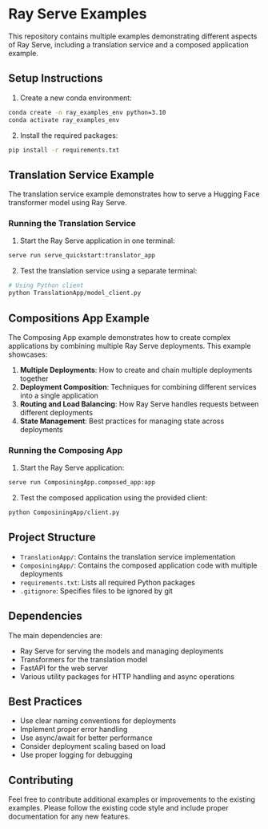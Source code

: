 # Ray Serve Examples

This repository contains multiple examples demonstrating different aspects of Ray Serve, including a translation service and a composed application example.

## Setup Instructions

1. Create a new conda environment:

```bash
conda create -n ray_examples_env python=3.10
conda activate ray_examples_env
```

2. Install the required packages:

```bash
pip install -r requirements.txt
```

## Translation Service Example

The translation service example demonstrates how to serve a Hugging Face transformer model using Ray Serve.

### Running the Translation Service

1. Start the Ray Serve application in one terminal:

```bash
serve run serve_quickstart:translator_app
```

2. Test the translation service using a separate terminal:

```bash
# Using Python client
python TranslationApp/model_client.py
```

## Compositions App Example

The Composing App example demonstrates how to create complex applications by combining multiple Ray Serve deployments. This example showcases:

1. **Multiple Deployments**: How to create and chain multiple deployments together
2. **Deployment Composition**: Techniques for combining different services into a single application
3. **Routing and Load Balancing**: How Ray Serve handles requests between different deployments
4. **State Management**: Best practices for managing state across deployments

### Running the Composing App

1. Start the Ray Serve application:

```bash
serve run ComposiningApp.composed_app:app
```

2. Test the composed application using the provided client:

```bash
python ComposiningApp/client.py
```

## Project Structure

- `TranslationApp/`: Contains the translation service implementation
- `ComposiningApp/`: Contains the composed application code with multiple deployments
- `requirements.txt`: Lists all required Python packages
- `.gitignore`: Specifies files to be ignored by git

## Dependencies

The main dependencies are:

- Ray Serve for serving the models and managing deployments
- Transformers for the translation model
- FastAPI for the web server
- Various utility packages for HTTP handling and async operations

## Best Practices

- Use clear naming conventions for deployments
- Implement proper error handling
- Use async/await for better performance
- Consider deployment scaling based on load
- Use proper logging for debugging

## Contributing

Feel free to contribute additional examples or improvements to the existing examples. Please follow the existing code style and include proper documentation for any new features.
